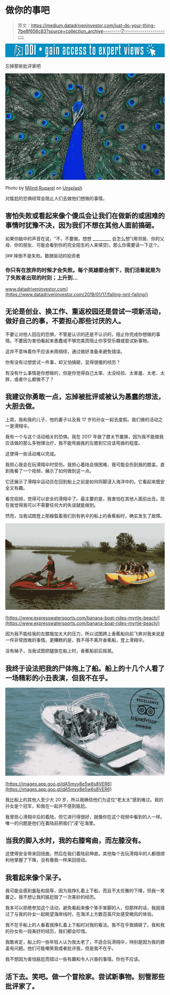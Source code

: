 # 做你的事吧

> 原文：<https://medium.datadriveninvestor.com/just-do-your-thing-7be8f656c83?source=collection_archive---------7----------------------->

[![](img/deb1d7e87408ba819dc06bdf76748ace.png)](http://www.track.datadriveninvestor.com/1B9E)

忘掉那些批评家吧

![](img/4b2f0bcf671c4fcf2088cde68a8607e5.png)

Photo by [Milind Ruparel](https://unsplash.com/@milind_ruparel?utm_source=unsplash&utm_medium=referral&utm_content=creditCopyText) on [Unsplash](https://unsplash.com/search/photos/peacock?utm_source=unsplash&utm_medium=referral&utm_content=creditCopyText)

对尴尬的恐惧经常会阻止人们去做他们想做的事情。

## 害怕失败或看起来像个傻瓜会让我们在做新的或困难的事情时犹豫不决，因为我们不想在其他人面前搞砸。

如果你脑中的声音在说，“不，不要做。想想 _________ 会怎么想”(用邻居、你的父母、你的朋友、可能会看到你的完全陌生的人来填空)，那么你需要读一下这个。

[](https://www.datadriveninvestor.com/2019/01/17/falling-isnt-failing/) [## 摔倒不是失败。数据驱动的投资者

### 你只有在放弃的时候才会失败。每个英雄都会倒下，我们活着就是为了失败者出现的时刻；上升到…

www.datadriveninvestor.com](https://www.datadriveninvestor.com/2019/01/17/falling-isnt-failing/) 

## 无论是创业、换工作、重返校园还是尝试一项新活动，做好自己的事，不要担心那些讨厌的人。

不要让对他人回应的恐惧，不管是认识的还是不认识的，阻止你完成你想做的事情。不要因为害怕看起来愚蠢或不够完美而阻止你享受乐趣或尝试新事物。

这并不意味着你不应该未雨绸缪，通过做好准备来避免错误。

你有没有过想尝试一件事，却又怕搞砸，显得很傻的经历？

有没有什么事情是你想做的，但是你觉得自己太笨、太没经验、太害羞、太老、太胖，或者什么都做不了？

## 我建议你勇敢一点，忘掉被批评或被认为愚蠢的想法，大胆去做。

上周，我和我的儿子、他的妻子以及我 17 岁的孙女一起去度假。我们做的活动之一是滑翔伞。

我有一个与这个活动相关的恐惧。我在 2017 年做了膝关节置换，因为我不能做我应该做的那么多物理治疗，我不能弯曲我的左膝到它应该弯曲的程度。

这使得一些活动难以完成。

我担心我会在玩滑翔伞时受伤。我担心着陆会很困难，我可能会伤到我的膝盖，直到我看了一个视频，展示了如何做到这一点。

它还展示了滑翔伞运动员在回到船上之前是如何将脚浸入海洋中的。它看起来既安全又有趣。

看完视频，觉得可以安全的滑翔伞了。最主要的是，我害怕在其他人面前出丑。现在我觉得我可以不需要任何大的失误就能做到。

然而，当我试图登上那艘载着我们到有帆伞的船上的香蕉船时，确实发生了故障。

![](img/c6c18f0b76ea7413fdac00b0e9633672.png)

[https://www.expresswatersports.com/banana-boat-rides-myrtle-beach/](https://www.expresswatersports.com/banana-boat-rides-myrtle-beach/)

因为我不能给我的左膝施加太大的压力，所以试图跨上香蕉船向前飞奔对我来说是一件非常困难的事情。更糟糕的是，我不得不离开香蕉船，登上滑翔伞。

没有梯子，当我试图把腿放在船上时，香蕉船前后摇晃。

## 我终于设法把我的尸体拖上了船。船上的十几个人看了一场精彩的小丑表演，但我不在乎。

![](img/31e43424720eab8121891c6a1cce962a.png)

[https://images.app.goo.gl/dA5myy8e5w6s8VER6](https://images.app.goo.gl/dA5myy8e5w6s8VER6)

我比船上的其他人至少大 20 岁，所以我确信他们为这位“老太太”感到难过。我的孙女是个冠军，和我在一起并不感到尴尬。

我曾担心滑翔伞后的着陆，但它进行得很好，就像你在这个视频中看到的人一样。唯一的问题是他们在着陆前把我们“浸”在海里。

## 当我的脚入水时，我的右膝弯曲，而左膝没有。

这使得安全带来回扭曲，然后在我们着陆前伸直。其他每个去玩滑翔伞的人都很顺利地掌握了下降，没有像我一样来回扭动。

## 我看起来像个呆子。

我可能会感到羞耻和屈辱，因为我挣扎着上下船，而且不太优雅的下降，但我一笑置之。我不想让我的尴尬毁了一次美妙的经历。

我本可以拒绝参加这个活动，避免看起来像个笨手笨脚的人，但那样的话，我就错过了与我的孙女一起眺望海岸线时，在海洋上方数百英尺处感受微风的体验。

我不在乎船上的人看着我挣扎着上下船时对我的看法。我不在乎我搞砸了。我和我的孙女有一段美好的经历，我们都会珍惜。

我敢肯定，船上的一些年轻人认为我太老了，不适合玩滑翔伞，特别是因为我的膝盖有问题。他们可能嘲笑我或者批评我，但是我不在乎。

我不想因为害怕尴尬而错过一些有趣和令人兴奋的事情。你也不应该。

## 活下去。笑吧。做一个冒险家。尝试新事物。别管那些批评家了。